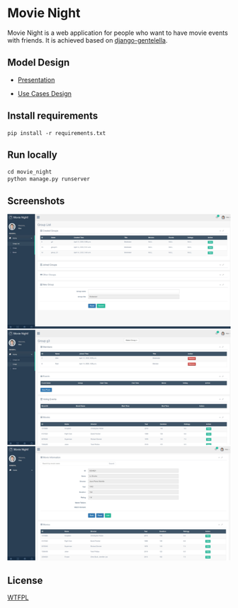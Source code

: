 # Movie Night
Movie Night is a  web application for people who want to have movie events with friends. It is achieved based on [django-gentelella](https://github.com/GiriB/django-gentelella).

##  Model Design
+   [Presentation](https://docs.google.com/presentation/d/1eq3Xs65vIReFw71heYDj6pfRO0N9VgQ_58r1UGmSSkY/edit?usp=sharing) 

+   [Use Cases Design](use_cases.md)

## Install requirements 
    pip install -r requirements.txt

## Run locally
    cd movie_night
    python manage.py runserver

## Screenshots
![group_list](diagrams/group_list.jpg)
![group](diagrams/group.jpg)
![movie](diagrams/movie.jpg)

##  License
[WTFPL](http://www.wtfpl.net/txt/copying/)